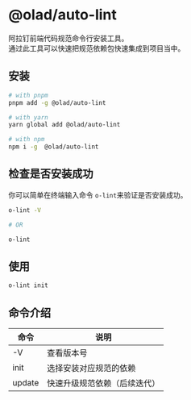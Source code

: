 # @olad/auto-lint

阿拉钉前端代码规范命令行安装工具。  
通过此工具可以快速把规范依赖包快速集成到项目当中。

## 安装

```bash
# with pnpm
pnpm add -g @olad/auto-lint

# with yarn
yarn global add @olad/auto-lint

# with npm
npm i -g  @olad/auto-lint

```

## 检查是否安装成功

你可以简单在终端输入命令 `o-lint`来验证是否安装成功。

```bash
o-lint -V

# OR

o-lint
```

## 使用

```bash
o-lint init
```

## 命令介绍

| 命令   | 说明                         |
| ------ | ---------------------------- |
| -V     | 查看版本号                   |
| init   | 选择安装对应规范的依赖       |
| update | 快速升级规范依赖（后续迭代） |
